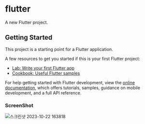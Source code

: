 # flutter

A new Flutter project.

## Getting Started

This project is a starting point for a Flutter application.

A few resources to get you started if this is your first Flutter project:

- [Lab: Write your first Flutter app](https://docs.flutter.dev/get-started/codelab)
- [Cookbook: Useful Flutter samples](https://docs.flutter.dev/cookbook)

For help getting started with Flutter development, view the
[online documentation](https://docs.flutter.dev/), which offers tutorials,
samples, guidance on mobile development, and a full API reference.

### ScreenShot

![스크린샷 2023-10-22 163818](https://github.com/sol92824/flutter/assets/147969092/faf8f9e6-b799-4441-a79d-713b3025f4ff)

